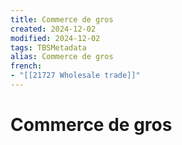 ```yaml
---
title: Commerce de gros
created: 2024-12-02
modified: 2024-12-02
tags: TBSMetadata
alias: Commerce de gros
french:
- "[[21727 Wholesale trade]]"
---
```

# Commerce de gros
